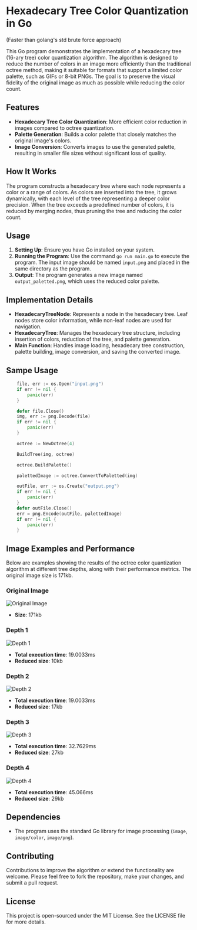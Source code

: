 # Hexadecary Tree Color Quantization in Go
(Faster than golang's std brute force approach)

This Go program demonstrates the implementation of a hexadecary tree (16-ary tree) color quantization algorithm. The algorithm is designed to reduce the number of colors in an image more efficiently than the traditional octree method, making it suitable for formats that support a limited color palette, such as GIFs or 8-bit PNGs. The goal is to preserve the visual fidelity of the original image as much as possible while reducing the color count.

## Features

- **Hexadecary Tree Color Quantization**: More efficient color reduction in images compared to octree quantization.
- **Palette Generation**: Builds a color palette that closely matches the original image's colors.
- **Image Conversion**: Converts images to use the generated palette, resulting in smaller file sizes without significant loss of quality.

## How It Works

The program constructs a hexadecary tree where each node represents a color or a range of colors. As colors are inserted into the tree, it grows dynamically, with each level of the tree representing a deeper color precision. When the tree exceeds a predefined number of colors, it is reduced by merging nodes, thus pruning the tree and reducing the color count.

## Usage

1. **Setting Up**: Ensure you have Go installed on your system.
2. **Running the Program**: Use the command `go run main.go` to execute the program. The input image should be named `input.png` and placed in the same directory as the program.
3. **Output**: The program generates a new image named `output_paletted.png`, which uses the reduced color palette.

## Implementation Details

- **HexadecaryTreeNode**: Represents a node in the hexadecary tree. Leaf nodes store color information, while non-leaf nodes are used for navigation.
- **HexadecaryTree**: Manages the hexadecary tree structure, including insertion of colors, reduction of the tree, and palette generation.
- **Main Function**: Handles image loading, hexadecary tree construction, palette building, image conversion, and saving the converted image.


## Sampe Usage

```go
    file, err := os.Open("input.png")
    if err != nil {
        panic(err)
    }

    defer file.Close()
    img, err := png.Decode(file)
    if err != nil {
        panic(err)
    }

    octree := NewOctree(4)

    BuildTree(img, octree)

    octree.BuildPalette()

    palettedImage := octree.ConvertToPaletted(img)

    outFile, err := os.Create("output.png")
    if err != nil {
        panic(err)
    }
    defer outFile.Close()
    err = png.Encode(outFile, palettedImage)
    if err != nil {
        panic(err)
    }
```

## Image Examples and Performance

Below are examples showing the results of the octree color quantization algorithm at different tree depths, along with their performance metrics. The original image size is 171kb.

### Original Image

![Original Image](examples/original.png)

- **Size**: 171kb

### Depth 1

![Depth 1](examples/depth_1.png)

- **Total execution time**: 19.0033ms
- **Reduced size**: 10kb

### Depth 2

![Depth 2](examples/depth_2.png)

- **Total execution time**: 19.0033ms
- **Reduced size**: 17kb

### Depth 3

![Depth 3](examples/depth_3.png)

- **Total execution time**: 32.7629ms
- **Reduced size**: 27kb

### Depth 4

![Depth 4](examples/depth_4.png)

- **Total execution time**: 45.066ms
- **Reduced size**: 29kb

## Dependencies

- The program uses the standard Go library for image processing (`image`, `image/color`, `image/png`).

## Contributing

Contributions to improve the algorithm or extend the functionality are welcome. Please feel free to fork the repository, make your changes, and submit a pull request.

## License

This project is open-sourced under the MIT License. See the LICENSE file for more details.
